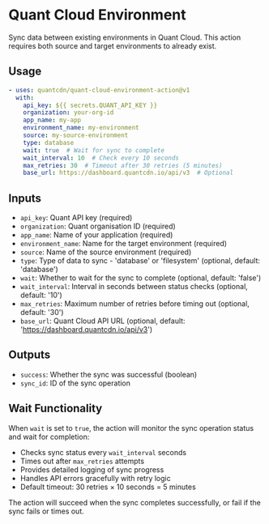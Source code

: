 # Quant Cloud Environment

Sync data between existing environments in Quant Cloud. This action requires both source and target environments to already exist.

## Usage

```yaml
- uses: quantcdn/quant-cloud-environment-action@v1
  with:
    api_key: ${{ secrets.QUANT_API_KEY }}
    organization: your-org-id
    app_name: my-app
    environment_name: my-environment
    source: my-source-environment
    type: database
    wait: true  # Wait for sync to complete
    wait_interval: 10  # Check every 10 seconds
    max_retries: 30  # Timeout after 30 retries (5 minutes)
    base_url: https://dashboard.quantcdn.io/api/v3  # Optional
```

## Inputs

* `api_key`: Quant API key (required)
* `organization`: Quant organisation ID (required)
* `app_name`: Name of your application (required)
* `environment_name`: Name for the target environment (required)
* `source`: Name of the source environment (required)
* `type`: Type of data to sync - 'database' or 'filesystem' (optional, default: 'database')
* `wait`: Whether to wait for the sync to complete (optional, default: 'false')
* `wait_interval`: Interval in seconds between status checks (optional, default: '10')
* `max_retries`: Maximum number of retries before timing out (optional, default: '30')
* `base_url`: Quant Cloud API URL (optional, default: 'https://dashboard.quantcdn.io/api/v3')

## Outputs

* `success`: Whether the sync was successful (boolean)
* `sync_id`: ID of the sync operation

## Wait Functionality

When `wait` is set to `true`, the action will monitor the sync operation status and wait for completion:

- Checks sync status every `wait_interval` seconds
- Times out after `max_retries` attempts 
- Provides detailed logging of sync progress
- Handles API errors gracefully with retry logic
- Default timeout: 30 retries × 10 seconds = 5 minutes

The action will succeed when the sync completes successfully, or fail if the sync fails or times out.